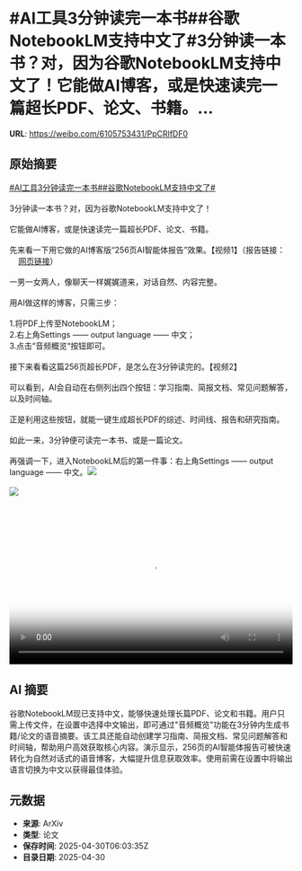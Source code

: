 # #AI工具3分钟读完一本书##谷歌NotebookLM支持中文了#3分钟读一本书？对，因为谷歌NotebookLM支持中文了！它能做AI博客，或是快速读完一篇超长PDF、论文、书籍。...

**URL**: https://weibo.com/6105753431/PpCRlfDF0

## 原始摘要

<a href="https://m.weibo.cn/search?containerid=231522type%3D1%26t%3D10%26q%3D%23AI%E5%B7%A5%E5%85%B73%E5%88%86%E9%92%9F%E8%AF%BB%E5%AE%8C%E4%B8%80%E6%9C%AC%E4%B9%A6%23&amp;extparam=%23AI%E5%B7%A5%E5%85%B73%E5%88%86%E9%92%9F%E8%AF%BB%E5%AE%8C%E4%B8%80%E6%9C%AC%E4%B9%A6%23" data-hide=""><span class="surl-text">#AI工具3分钟读完一本书#</span></a><a href="https://m.weibo.cn/search?containerid=231522type%3D1%26t%3D10%26q%3D%23%E8%B0%B7%E6%AD%8CNotebookLM%E6%94%AF%E6%8C%81%E4%B8%AD%E6%96%87%E4%BA%86%23&amp;extparam=%23%E8%B0%B7%E6%AD%8CNotebookLM%E6%94%AF%E6%8C%81%E4%B8%AD%E6%96%87%E4%BA%86%23" data-hide=""><span class="surl-text">#谷歌NotebookLM支持中文了#</span></a><br><br>3分钟读一本书？对，因为谷歌NotebookLM支持中文了！<br><br>它能做AI博客，或是快速读完一篇超长PDF、论文、书籍。<br><br>先来看一下用它做的AI博客版“256页AI智能体报告”效果。【视频1】（报告链接：<a href="https://weibo.cn/sinaurl?u=https%3A%2F%2Farxiv.org%2Fpdf%2F2504.01990" data-hide=""><span class="url-icon"><img style="width: 1rem;height: 1rem" src="https://h5.sinaimg.cn/upload/2015/09/25/3/timeline_card_small_web_default.png" referrerpolicy="no-referrer"></span><span class="surl-text">网页链接</span></a>）<br><br>一男一女两人，像聊天一样娓娓道来，对话自然、内容完整。<br><br>用AI做这样的博客，只需三步：<br><br>1.将PDF上传至NotebookLM；<br>2.右上角Settings —— output language —— 中文；<br>3.点击“音频概览“按钮即可。<br><br>接下来看看这篇256页超长PDF，是怎么在3分钟读完的。【视频2】<br><br>可以看到，AI会自动在右侧列出四个按钮：学习指南、简报文档、常见问题解答，以及时间轴。<br><br>正是利用这些按钮，就能一键生成超长PDF的综述、时间线、报告和研究指南。<br><br>如此一来，3分钟便可读完一本书、或是一篇论文。<br><br>再强调一下，进入NotebookLM后的第一件事：右上角Settings —— output language —— 中文。<img style="" src="https://tvax4.sinaimg.cn/large/006Fd7o3ly1i0ymgeqmr0j30u00k0t96.jpg" referrerpolicy="no-referrer"><br><br><img style="" src="https://tvax1.sinaimg.cn/large/006Fd7o3ly1i0ymgbv4hmj31n00u040z.jpg" referrerpolicy="no-referrer"><br><br><br clear="both"><div style="clear: both"></div><video controls="controls" poster="https://tvax1.sinaimg.cn/orj480/006Fd7o3ly1i0ymget030j30u00k0t96.jpg" style="width: 100%"><source src="https://f.video.weibocdn.com/o0/yb4KGv5mlx08nS80MJ4Q01041200RlFr0E010.mp4?label=mp4_720p&amp;template=1080x720.25.0&amp;ori=0&amp;ps=1CwnkDw1GXwCQx&amp;Expires=1745996512&amp;ssig=7SPwrDIxvM&amp;KID=unistore,video"><source src="https://f.video.weibocdn.com/o0/1KtQXzdClx08nS80dyDC01041200nXZX0E010.mp4?label=mp4_hd&amp;template=720x480.25.0&amp;ori=0&amp;ps=1CwnkDw1GXwCQx&amp;Expires=1745996512&amp;ssig=fR20ueGW0m&amp;KID=unistore,video"><source src="https://f.video.weibocdn.com/o0/ERXk8pjplx08nS80nUcg01041200f83S0E010.mp4?label=mp4_ld&amp;template=540x360.25.0&amp;ori=0&amp;ps=1CwnkDw1GXwCQx&amp;Expires=1745996512&amp;ssig=Fl3dJlwr1A&amp;KID=unistore,video"><p>视频无法显示，请前往<a href="https://video.weibo.com/show?fid=1034%3A5161074568396807" target="_blank" rel="noopener noreferrer">微博视频</a>观看。</p></video>

## AI 摘要

谷歌NotebookLM现已支持中文，能够快速处理长篇PDF、论文和书籍。用户只需上传文件，在设置中选择中文输出，即可通过"音频概览"功能在3分钟内生成书籍/论文的语音摘要。该工具还能自动创建学习指南、简报文档、常见问题解答和时间轴，帮助用户高效获取核心内容。演示显示，256页的AI智能体报告可被快速转化为自然对话式的语音博客，大幅提升信息获取效率。使用前需在设置中将输出语言切换为中文以获得最佳体验。

## 元数据

- **来源**: ArXiv
- **类型**: 论文
- **保存时间**: 2025-04-30T06:03:35Z
- **目录日期**: 2025-04-30
